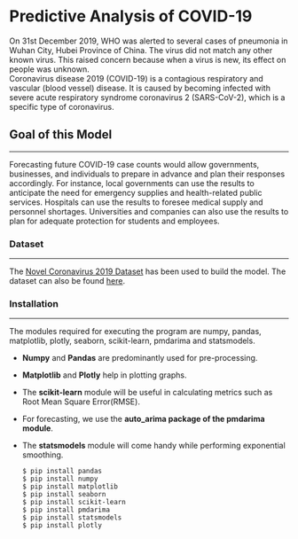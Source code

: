 # Predictive Analysis of COVID-19

      
  On 31st  December 2019, WHO was alerted to several cases of pneumonia in Wuhan City, Hubei Province of China. The virus did not match any other known virus. This raised 
concern because when a virus is new,  its effect on people was unknown.<br />
  Coronavirus disease 2019 (COVID-19) is a contagious respiratory and vascular (blood vessel) disease. It is caused by becoming infected with severe acute respiratory 
syndrome coronavirus 2 (SARS-CoV-2), which is a specific type of coronavirus. 

## Goal of this Model
- - -
Forecasting future COVID-19 case counts would allow governments, businesses, and individuals to prepare in advance and plan their responses accordingly. For instance, 
local governments can use the results to anticipate the need for emergency supplies and health-related public services. Hospitals can use the results to foresee medical 
supply and personnel shortages. Universities and companies can also use the results to plan for adequate protection for students and employees. 

### Dataset
- - - 
[id1]: https://www.kaggle.com/sudalairajkumar/novel-corona-virus-2019-dataset?select=covid_19_data.csv
[id2]: https://drive.google.com/file/d/1F5jBhDrawzO6nJv6rj1OQWKEksuMcSm2/view?usp=sharing
The [Novel Coronavirus 2019 Dataset][id1] has been used to build the model. The dataset can also be found [here][id2].

### Installation
- - -
The modules required for executing the program are numpy, pandas, matplotlib, plotly, seaborn, scikit-learn, pmdarima and statsmodels.
* **Numpy** and **Pandas** are predominantly used for pre-processing. 
* **Matplotlib** and **Plotly** help in plotting graphs. 
* The **scikit-learn** module will be useful in calculating metrics such as Root Mean Square Error(RMSE). 
* For forecasting, we use the **auto_arima package of the pmdarima module**. 
* The **statsmodels** module will come handy while performing exponential smoothing.

      $ pip install pandas
      $ pip install numpy
      $ pip install matplotlib
      $ pip install seaborn
      $ pip install scikit-learn
      $ pip install pmdarima
      $ pip install statsmodels
      $ pip install plotly

### 
